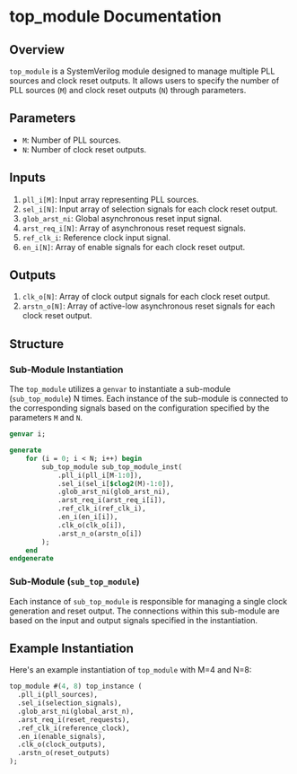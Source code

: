 # top_module Documentation

## Overview

`top_module` is a SystemVerilog module designed to manage multiple PLL sources and clock reset outputs. It allows users to specify the number of PLL sources (`M`) and clock reset outputs (`N`) through parameters.

## Parameters

- `M`: Number of PLL sources.
- `N`: Number of clock reset outputs.

## Inputs

1. `pll_i[M]`: Input array representing PLL sources.
2. `sel_i[N]`: Input array of selection signals for each clock reset output. 
3. `glob_arst_ni`: Global asynchronous reset input signal.
4. `arst_req_i[N]`: Array of asynchronous reset request signals.
5. `ref_clk_i`: Reference clock input signal.
6. `en_i[N]`: Array of enable signals for each clock reset output.

## Outputs

1. `clk_o[N]`: Array of clock output signals for each clock reset output.
2. `arstn_o[N]`: Array of active-low asynchronous reset signals for each clock reset output.

## Structure

### Sub-Module Instantiation

The `top_module` utilizes a `genvar` to instantiate a sub-module (`sub_top_module`) N times. Each instance of the sub-module is connected to the corresponding signals based on the configuration specified by the parameters `M` and `N`.

```systemverilog
genvar i;

generate
    for (i = 0; i < N; i++) begin
        sub_top_module sub_top_module_inst(
            .pll_i(pll_i[M-1:0]),
            .sel_i(sel_i[$clog2(M)-1:0]),
            .glob_arst_ni(glob_arst_ni),
            .arst_req_i(arst_req_i[i]),
            .ref_clk_i(ref_clk_i),
            .en_i(en_i[i]),
            .clk_o(clk_o[i]),
            .arst_n_o(arstn_o[i])
        );
    end
endgenerate
```

### Sub-Module (`sub_top_module`)

Each instance of `sub_top_module` is responsible for managing a single clock generation and reset output. The connections within this sub-module are based on the input and output signals specified in the instantiation.

## Example Instantiation

Here's an example instantiation of `top_module` with M=4 and N=8:

```systemverilog
top_module #(4, 8) top_instance (
  .pll_i(pll_sources),
  .sel_i(selection_signals),
  .glob_arst_ni(global_arst_n),
  .arst_req_i(reset_requests),
  .ref_clk_i(reference_clock),
  .en_i(enable_signals),
  .clk_o(clock_outputs),
  .arstn_o(reset_outputs)
);
```
